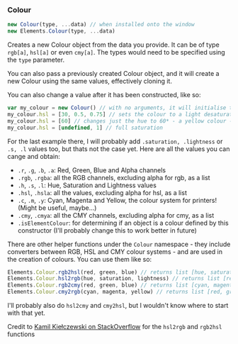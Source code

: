 ### Colour
```js
new Colour(type, ...data) // when installed onto the window
new Elements.Colour(type, ...data)
```
Creates a new Colour object from the data you provide. It can be of type `rgb[a]`, `hsl[a]` or even `cmy[a]`. The types would need to be specified using the `type` parameter.

You can also pass a previously created Colour object, and it will create a new Colour using the same values, effectively cloning it.

You can also change a value after it has been constructed, like so:
```js
var my_colour = new Colour() // with no arguments, it will initialise to black, or { r: 0, g: 0, b: 0, a: 255 }
my_colour.hsl = [30, 0.5, 0.75] // sets the colour to a light desaturated orange
my_colour.hsl = [60] // changes just the hue to 60* - a yellow colour - keeping the saturation and lightness the same
my_colour.hsl = [undefined, 1] // full saturation
```
For the last example there, I will probably add `.saturation, .lightness` or `.s, .l` values too, but thats not the case yet. Here are all the values you can cange and obtain:
- `.r`, `.g`, `.b`, `.a`: Red, Green, Blue and Alpha channels
- `.rgb`, `.rgba`: all the RGB channels, excluding alpha for rgb, as a list
- `.h`, `.s`, `.l`: Hue, Saturation and Lightness values
- `.hsl`, `.hsla`: all the values, excluding alpha for hsl, as a list
- `.c`, `.m`, `.y`: Cyan, Magenta and Yellow, the colour system for printers! (Might be useful, maybe...)
- `.cmy`, `.cmya`: all the CMY channels, excluding alpha for cmy, as a list
- `.isElementColour`: for determining if an object is a colour defined by this constructor (I'll probably change this to work better in future)

There are other helper functions under the `Colour` namespace - they include converters between RGB, HSL and CMY colour systems - and are used in the creation of colours. You can use them like so:
```js
Elements.Colour.rgb2hsl(red, green, blue) // returns list [hue, saturation, lightness]
Elements.Colour.hsl2rgb(hue, saturation, lightness) // returns list [red, green, blue]
Elements.Colour.rgb2cmy(red, green, blue) // returns list [cyan, magenta, yellow]
Elements.Colour.cmy2rgb(cyan, magenta, yellow) // returns list [red, green, blue]
```

I'll probably also do `hsl2cmy` and `cmy2hsl`, but I wouldn't know where to start with that yet.

Credit to [Kamil Kiełczewski on StackOverflow](https://stackoverflow.com/a/64090995) for the `hsl2rgb` and `rgb2hsl` functions
